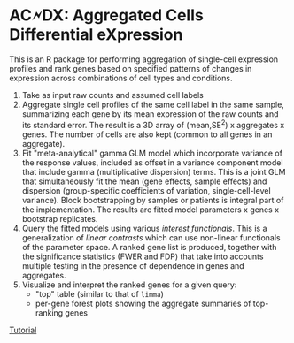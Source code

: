 # AC&#x1F5F2;DX: Aggregated Cells Differential eXpression

This is an R package for performing aggregation of single-cell expression profiles and rank genes based on specified patterns of changes in expression across combinations of cell types and conditions.

1. Take as input raw counts and assumed cell labels
2. Aggregate single cell profiles of the same cell label in the same sample, summarizing each gene by its mean expression of the raw counts and its standard error. The result is a 3D array of (mean,SE<sup>2</sup>) x aggregates x genes. The number of cells are also kept (common to all genes in an aggregate). 
3. Fit "meta-analytical" gamma GLM model which incorporate variance of the response values, included as offset in a variance component model that include gamma (multiplicative dispersion) terms. This is a joint GLM that simultaneously fit the mean (gene effects, sample effects) and dispersion (group-specific coefficients of variation, single-cell-level variance). Block bootstrapping by samples or patients is integral part of the implementation. The results are fitted model parameters x genes x bootstrap replicates.
4. Query the fitted models using various _interest functionals_. This is a generalization of _linear contrasts_ which can use non-linear functionals of the parameter space. A ranked gene list is produced, together with the significance statistics (FWER and FDP) that take into accounts multiple testing in the presence of dependence in genes and aggregates.
5. Visualize and interpret the ranked genes for a given query:
    - "top" table (similar to that of `limma`)
    - per-gene forest plots showing the aggregate summaries of top-ranking genes


[Tutorial](inst/doc/tutorial.html)
